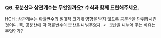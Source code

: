 ### Q6. 공분산과 상관계수는 무엇일까요? 수식과 함께 표현해주세요.

HCH : 상관계수는 확률변수의 절대적 크기에 영향을 받지 않도록 공분산을 단위화시킨 것이다. 즉, 공분산에 각 확률변수의 분산을 나눠주었다. <- 분산을 나누어 주는 이유는 무엇인가?
